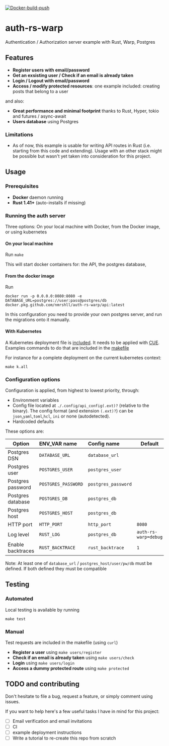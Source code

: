 [![Docker-build-push](https://github.com/nmrshll/auth-rs-warp/workflows/Docker-build-push/badge.svg)](https://github.com/nmrshll/auth-rs-warp/actions?query=workflow%3ADocker-build-push)

# auth-rs-warp

Authentication / Authorization server example with Rust, Warp, Postgres

## Features

- **Register users with email/password**
- **Get an exsisting user / Check if an email is already taken**
- **Login / Logout with email/password**
- **Access / modify protected resources**: one example included: creating posts that belong to a user

and also:

- **Great performance and minimal footprint** thanks to Rust, Hyper, tokio and futures / async-await
- **Users database** using Postgres

### Limitations

- As of now, this example is usable for writing API routes in Rust (i.e. starting from this code and extending). Usage with an other stack might be possible but wasn't yet taken into consideration for this project.

## Usage

### Prerequisites

- **Docker** daemon running
- **Rust 1.41+** (auto-installs if missing)

### Running the auth server

Three options: On your local machine with Docker, from the Docker image, or using kubernetes

#### On your local machine

Run `make`

This will start docker containers for: the API, the postgres database,

#### From the docker image

Run

```shell
docker run -p 0.0.0.0:8080:8080 -e DATABASE_URL=postgres://user:pass@postgres/db docker.pkg.github.com/nmrshll/auth-rs-warp/api:latest
```

In this configuration you need to provide your own postgres server, and run the migrations onto it manually.

#### With Kubernetes

A Kubernetes deployment file is [included](./deploy/k8s.dply.cue). It needs to be applied with [CUE](https://cuelang.org/). Examples commands to do that are included in the [makefile](./makefile)

For instance for a complete deployment on the current kubernetes context:

```shell
make k.all
```

### Configuration options

Configuration is applied, from highest to lowest priority, through:

- Environment variables
- Config file located at `./.config/api_config(.ext)?` (relative to the binary). The config format (and extension `(.ext)?`) can be `json`,`yaml`,`toml`,`hcl`, `ini` or none (autodetected).
- Hardcoded defaults

These options are:

| Option            | ENV_VAR name        | Config name         | Default              |
| ----------------- | :------------------ | :------------------ | -------------------- |
| Postgres DSN      | `DATABASE_URL`      | `database_url`      |                      |
| Postgres user     | `POSTGRES_USER`     | `postgres_user`     |                      |
| Postgres password | `POSTGRES_PASSWORD` | `postgres_password` |                      |
| Postgres database | `POSTGRES_DB`       | `postgres_db`       |                      |
| Postgres host     | `POSTGRES_HOST`     | `postgres_db`       |                      |
| HTTP port         | `HTTP_PORT`         | `http_port`         | `8080`               |
| Log level         | `RUST_LOG`          | `postgres_db`       | `auth-rs-warp=debug` |
| Enable backtraces | `RUST_BACKTRACE`    | `rust_backtrace`    | `1`                  |

Note: At least one of `database_url` / `postgres_host/user/pw/db` must be defined. If both defined they must be compatible

## Testing

### Automated

Local testing is available by running

```shell
make test
```

### Manual

Test requests are included in the makefile (using `curl`)

- **Register a user** using `make users/register`
- **Check if an email is already taken** using `make users/check`
- **Login** using `make users/login`
- **Access a dummy protected route** using `make protected`

## TODO and contributing

Don't hesitate to file a bug, request a feature, or simply comment using issues.

If you want to help here's a few useful tasks I have in mind for this project:

- [ ] Email verification and email invitations
- [ ] CI
- [ ] example deployment instructions
- [ ] Write a tutorial to re-create this repo from scratch
